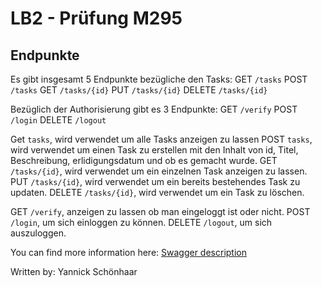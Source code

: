 # LB2 - Prüfung M295

## Endpunkte
Es gibt insgesamt 5 Endpunkte bezügliche den Tasks:
    GET `/tasks`
    POST `/tasks`
    GET `/tasks/{id}`
    PUT `/tasks/{id}`
    DELETE `/tasks/{id}`

Bezüglich der Authorisierung gibt es 3 Endpunkte:
    GET `/verify`
    POST `/login`
    DELETE `/logout`

Get `tasks`, wird verwendet um alle Tasks anzeigen zu lassen
POST `tasks`, wird verwendet um einen Task zu erstellen mit den Inhalt von id, Titel, Beschreibung, erlidigungsdatum und ob es gemacht wurde.
GET `/tasks/{id}`, wird verwendet um ein einzelnen Task anzeigen zu lassen.
PUT `/tasks/{id}`, wird verwendet um ein bereits bestehendes Task zu updaten.
DELETE `/tasks/{id}`, wird verwendet um ein Task zu löschen.

GET `/verify`, anzeigen zu lassen ob man eingeloggt ist oder nicht.
POST `/login`, um sich einloggen zu können.
DELETE `/logout`, um sich auszuloggen.

You can find more information here: [Swagger description](./swagger-description.yaml)

Written by: Yannick Schönhaar